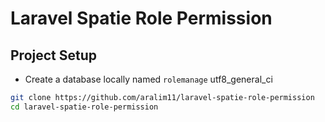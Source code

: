 # Laravel Spatie Role Permission

## Project Setup
- Create a database locally named `rolemanage` utf8_general_ci 
```sh
git clone https://github.com/aralim11/laravel-spatie-role-permission
cd laravel-spatie-role-permission
```